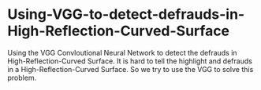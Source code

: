 # Using-VGG-to-detect-defrauds-in-High-Reflection-Curved-Surface
Using the VGG Convloutional Neural Network to detect the defrauds in  High-Reflection-Curved Surface.
It is hard to tell the highlight and defrauds in a High-Reflection-Curved Surface.
So we try to use the VGG to solve this problem.

